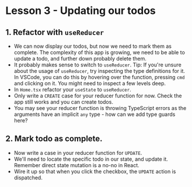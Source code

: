 # Lesson 3 - Updating our todos

## 1. Refactor with `useReducer`

- We can now display our todos, but now we need to mark them as complete. The complexity of this app is growing, we need to be able to update a todo, and further down probably delete them.
- It probably makes sense to switch to `useReducer`. Tip: If you're unsure about the usage of `useReducer`, try inspecting the type definitions for it. In VSCode, you can do this by hovering over the function, pressing `cmd` and clicking on it. You might need to inspect a few levels deep.
- In `Home.tsx` refactor your `useState` to `useReducer`.
- Only write a `CREATE` case for your reducer function for now. Check the app still works and you can create todos.
- You may see your reducer function is throwing TypeScript errors as the arguments have an implicit `any` type - how can we add type guards here?

## 2. Mark todo as complete.

- Now write a case in your reducer function for `UPDATE`.
- We'll need to locate the specific todo in our state, and update it. Remember direct state mutation is a no-no in React.
- Wire it up so that when you click the checkbox, the `UPDATE` action is dispatched.
